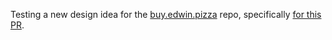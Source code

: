Testing a new design idea for the [buy.edwin.pizza](https://github.com/ehmorris/buy.edwin.pizza) repo, specifically [for this PR](https://github.com/ehmorris/buy.edwin.pizza/pull/14).
